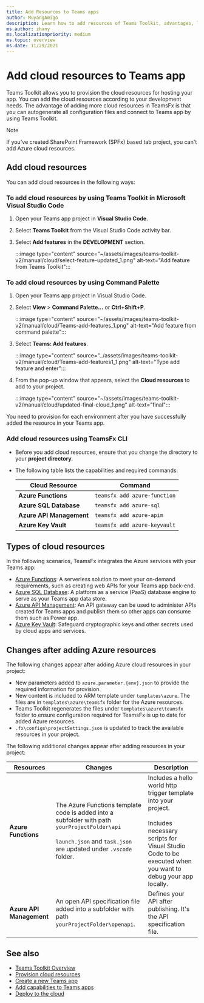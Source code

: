 ```yaml
---
title: Add Resources to Teams apps
author: MuyangAmigo
description: Learn how to add resources of Teams Toolkit, advantages, limitations, and capabilities.
ms.author: zhany
ms.localizationpriority: medium
ms.topic: overview
ms.date: 11/29/2021
---
```


# Add cloud resources to Teams app

Teams Toolkit allows you to provision the cloud resources for hosting your app. You can add the cloud resources according to your development needs. The advantage of adding more cloud resources in TeamsFx is that you can autogenerate all configuration files and connect to Teams app by using Teams Toolkit.

> [!NOTE]
> If you've created SharePoint Framework (SPFx) based tab project, you can't add Azure cloud resources.

## Add cloud resources

You can add cloud resources in the following ways:

### To add cloud resources by using Teams Toolkit in Microsoft Visual Studio Code

   1. Open your Teams app project in **Visual Studio Code**.
   1. Select **Teams Toolkit** from the Visual Studio Code activity bar.
   1. Select **Add features** in the **DEVELOPMENT** section.

        :::image type="content" source="~/assets/images/teams-toolkit-v2/manual/cloud/select-feature-updated_1.png" alt-text="Add feature from Teams Toolkit":::

### To add cloud resources by using Command Palette

   1. Open your Teams app project in Visual Studio Code.

   1. Select **View** > **Command Palette...** or **Ctrl+Shift+P**.

      :::image type="content" source="~/assets/images/teams-toolkit-v2/manual/cloud/Teams-add-features_1.png" alt-text="Add feature from command palette":::

   1. Select **Teams: Add features**.

      :::image type="content" source="../assets/images/teams-toolkit-v2/manual/cloud/Teams-add-features1_1.png" alt-text="Type add feature and enter":::

   1. From the pop-up window that appears, select the **Cloud resources** to add to your project.

      :::image type="content" source="~/assets/images/teams-toolkit-v2/manual/cloud/updated-final-cloud_1.png" alt-text="final":::

   You need to provision for each environment after you have successfully added the resource in your Teams app.

### Add cloud resources using TeamsFx CLI

* Before you add cloud resources, ensure that you change the directory to your **project directory**.
* The following table lists the capabilities and required commands:

  |Cloud Resource|Command|
  |---------------|----------|
  | **Azure Functions**|`teamsfx add azure-function`|
  | **Azure SQL Database**|`teamsfx add azure-sql`|
  | **Azure API Management**|`teamsfx add azure-apim`|
  | **Azure Key Vault**|`teamsfx add azure-keyvault`|

## Types of cloud resources

In the following scenarios, TeamsFx integrates the Azure services with your Teams app:

* [Azure Functions](/azure/azure-functions/functions-overview): A serverless solution to meet your on-demand requirements, such as creating web APIs for your Teams app back-end.
* [Azure SQL Database](/azure/azure-sql/database/sql-database-paas-overview): A platform as a service (PaaS) database engine to serve as your Teams app data store.
* [Azure API Management](deploy.md): An API gateway can be used to administer APIs created for Teams apps and publish them so other apps can consume them such as Power app.
* [Azure Key Vault](/azure/key-vault/general/overview): Safeguard cryptographic keys and other secrets used by cloud apps and services.

## Changes after adding Azure resources

The following changes appear after adding Azure cloud resources in your project:

* New parameters added to `azure.parameter.{env}.json` to provide the required information for provision.
* New content is included to ARM template under `templates\azure`. The files are in `templates\azure\teamsfx` folder for the Azure resources.
* Teams Toolkit regenerates the files under `templates\azure\teamsfx` folder to ensure configuration required for TeamsFx is up to date for added Azure resources.
* `.fx\configs\projectSettings.json` is updated to track the available resources in your project.

The following additional changes appear after adding resources in your project:

|Resources|Changes|Description|
|---------------|---------------|-----------------------------|
|**Azure Functions**|The Azure Functions template code is added into a subfolder with path `yourProjectFolder\api`</br></br>`launch.json` and `task.json` are updated under `.vscode` folder.| Includes a hello world http trigger template into your project.</br></br> Includes necessary scripts for Visual Studio Code to be executed when you want to debug your app locally.|
|**Azure API Management**|An open API specification file added into a subfolder with path `yourProjectFolder\openapi`.|Defines your API after publishing. It's the API specification file.|

## See also

* [Teams Toolkit Overview](teams-toolkit-fundamentals.md)
* [Provision cloud resources](provision.md)
* [Create a new Teams app](create-new-project.md)
* [Add capabilities to Teams apps](add-capability.md)
* [Deploy to the cloud](deploy.md)
